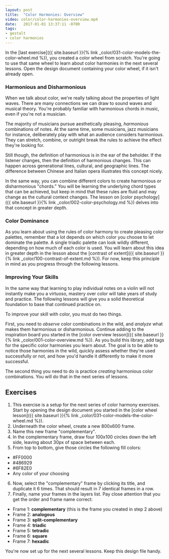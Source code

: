 ```yaml
---
layout: post
title:  "Color Harmonies: Overview"
video: color/color-harmonies-overview.mp4
date:   2017-01-01 13:37:11 -0700
tags:
- gestalt
- color harmonies
---
```

In the [last exercise]({{ site.baseurl }}{% link _color/031-color-models-the-color-wheel.md %}), you created a color wheel from scratch. You're going to use that same wheel to learn about color harmonies in the next several lessons. Open the design document containing your color wheel, if it isn't already open.

### Harmonious and Disharmonious
When we talk about color, we're really talking about the properties of light waves. There are many connections we can draw to sound waves and musical theory. You're probably familiar with harmonious chords in music, even if you're not a musician.

The majority of musicians pursue aesthetically pleasing, *harmonious* combinations of notes. At the same time, some musicians, jazz musicians for instance, deliberately play with what an audience considers harmonious. They can stretch, combine, or outright break the rules to achieve the effect they're looking for.

Still though, the definition of harmonious is in the ear of the beholder. If the listener changes, then the definition of harmonious changes. This can happen across generational lines, cultural, and geographic lines. The difference between Chinese and Italian opera illustrates this concept nicely.

In the same way, you can combine different colors to create harmonious or disharmonious "chords." You will be learning the underlying chord types that can be achieved, but keep in mind that these rules are fluid and may change as the cultural context changes. The lesson on [color psychology]({{ site.baseurl }}{% link _color/002-color-psychology.md %}) delves into that concept in greater depth.

### Color Dominance

As you learn about using the rules of color harmony to create pleasing color palettes, remember that a lot depends on which color you choose to let dominate the palette. A single triadic palette can look wildly different, depending on how much of each color is used. You will learn about this idea in greater depth in the lesson about the [contrast of extent]({{ site.baseurl }}{% link _color/100-contrast-of-extent.md %}). For now, keep this principle in mind as you progress through the following lessons.

### Improving Your Skills

In the same way that learning to play individual notes on a violin will not instantly make you a virtuoso, mastery over color will take years of study and practice. The following lessons will give you a solid theoretical foundation to base that continued practice on.

To improve your skill with color, you must do two things.

First, you need to *observe* color combinations in the wild, and *analyze* what makes them harmonious or disharmonious. Continue adding to the inspiration board you started in the [color overview lesson]({{ site.baseurl }}{% link _color/001-color-overview.md %}). As you build this library, add tags for the specific color harmonies you learn about. The goal is to be able to notice those harmonies in the wild, quickly assess whether they're used successfully or not, and how you'd handle it differently to make it more successful.

The second thing you need to do is practice *creating* harmonious color combinations. You will do that in the next series of lessons.

<!--more-->
## Exercises

1. This exercise is a setup for the next series of color harmony exercises. Start by opening the design document you started in the [color wheel lesson]({{ site.baseurl }}{% link _color/031-color-models-the-color-wheel.md %}).
2. Underneath the color wheel, create a new 800x600 frame.
3. Name this new frame "complementary".
4. In the complementary frame, draw four 100x100 circles down the left side, leaving about 30px of space between each.
5. From top to bottom, give those circles the following fill colors:
  * #FF0000
  * #486929
  * #6F82E0
  * Any color of your choosing
6. Now, select the "complementary" frame by clicking its title, and <span data-keyCombo="duplicate">duplicate</span> it 6 times. That should result in 7 identical frames in a row.
7. Finally, name your frames in the layers list. Pay close attention that you get the order and frame name correct:
  * Frame 1: **complementary** (this is the frame you created in step 2 above)
  * Frame 2: **analogous**
  * Frame 3: **split-complementary**
  * Frame 4: **triadic**
  * Frame 5: **tetradic**
  * Frame 6: **square**
  * Frame 7: **hexadic**

You're now set up for the next several lessons. Keep this design file handy.
